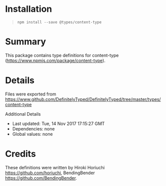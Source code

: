 # Installation
> `npm install --save @types/content-type`

# Summary
This package contains type definitions for content-type (https://www.npmjs.com/package/content-type).

# Details
Files were exported from https://www.github.com/DefinitelyTyped/DefinitelyTyped/tree/master/types/content-type

Additional Details
 * Last updated: Tue, 14 Nov 2017 17:15:27 GMT
 * Dependencies: none
 * Global values: none

# Credits
These definitions were written by Hiroki Horiuchi <https://github.com/horiuchi>, BendingBender <https://github.com/BendingBender>.
